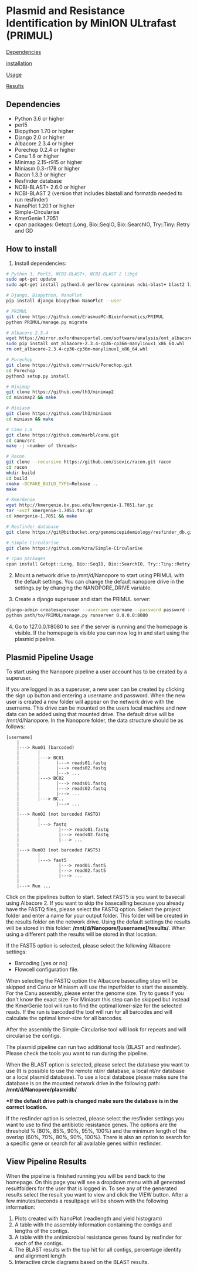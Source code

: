 # Plasmid and Resistance Identification by MinION ULtrafast (PRIMUL)

[Dependencies](#dependencies)

[installation](#installation)

[Usage](#usage)

[Results](#results)

## <a name="dependencies"></a>Dependencies

* Python 3.6 or higher
* perl5
* Biopython 1.70 or higher
* Django 2.0 or higher
* Albacore 2.3.4 or higher
* Porechop 0.2.4 or higher
* Canu 1.8 or higher
* Minimap 2.15-r915 or higher
* Miniasm 0.3-r178 or higher
* Racon 1.3.3 or higher
* Resfinder database
* NCBI-BLAST+ 2.6.0 or higher
* NCBI-BLAST 2 (version that includes blastall and formatdb needed to run resfinder)
* NanoPlot 1.20.1 or higher
* Simple-Circularise
* KmerGenie 1.7051
* cpan packages: Getopt::Long, Bio::SeqIO, Bio::SearchIO, Try::Tiny::Retry and GD

## <a name="installation"></a>How to install

1. Install dependencies:

```bash
# Python 3, Perl5, NCBI-BLAST+, NCBI-BLAST 2 libgd
sudo apt-get update
sudo apt-get install python3.6 perlbrew cpanminus ncbi-blast+ blast2 libgd-dev cmake

# Django, Biopython, NanoPlot
pip install django biopython NanoPlot --user

# PRIMUL
git clone https://github.com/ErasmusMC-Bioinformatics/PRIMUL
python PRIMUL/manage.py migrate

# Albacore 2.3.4
wget https://mirror.oxfordnanoportal.com/software/analysis/ont_albacore-2.3.4-cp36-cp36m-manylinux1_x86_64.whl
sudo pip install ont_albacore-2.3.4-cp36-cp36m-manylinux1_x86_64.whl
rm ont_albacore-2.3.4-cp36-cp36m-manylinux1_x86_64.whl

# Porechop
git clone https://github.com/rrwick/Porechop.git
cd Porechop
python3 setup.py install

# Minimap
git clone https://github.com/lh3/minimap2
cd minimap2 && make

# Miniasm
git clone https://github.com/lh3/miniasm
cd miniasm && make

# Canu 1.8
git clone https://github.com/marbl/canu.git
cd canu/src
make -j <number of threads>

# Racon
git clone --recursive https://github.com/isovic/racon.git racon
cd racon
mkdir build
cd build
cmake -DCMAKE_BUILD_TYPE=Release ..
make

# KmerGenie
wget http://kmergenie.bx.psu.edu/kmergenie-1.7051.tar.gz
tar -xvzf kmergenie-1.7051.tar.gz
cd kmergenie-1.7051 && make

# Resfinder database
git clone https://git@bitbucket.org/genomicepidemiology/resfinder_db.git

# Simple Circularise
git clone https://github.com/Kzra/Simple-Circularise

# cpan packages
cpan install Getopt::Long, Bio::SeqIO, Bio::SearchIO, Try::Tiny::Retry and GD
```

2. Mount a network drive to /mnt/d/Nanopore to start using PRIMUL with the default settings. You can change the default nanopore drive in the settings.py by changing the NANOPORE_DRIVE variable.

3. Create a django superuser and start the PRIMUL server:

```bash
django-admin createsuperuser --username username --password password --database path/to/PRIMUL/db.sqlite3
python path/to/PRIMUL/manage.py runserver 0.0.0.0:8080
```

4. Go to 127.0.0.1:8080 to see if the server is running and the homepage is visible. If the homepage is visible you can now log in and start using the plasmid pipeline.

## <a name="usage"></a>Plasmid Pipeline Usage

To start using the Nanopore pipeline a user account has to be created by a superuser.

If you are logged in as a superuser, a new user can be created by clicking the sign up button and entering a username and password. When the new user is created a new folder will appear on the network drive with the username. This drive can be mounted on the users local machine and new data can be added using that mounted drive.
The default drive will be /mnt/d/Nanopore. In the Nanopore folder, the data structure should be as follows:

```text
[username]
    |
    |---> Run01 (barcoded)
    |       |
    |       |---> BC01
    |       |      |---> reads01.fastq
    |       |      |---> reads02.fastq
    |       |      |---> ...
    |       |---> BC02
    |       |      |---> reads01.fastq
    |       |      |---> reads02.fastq
    |       |      |---> ...
    |       |---> BC..
    |              |---> ...
    |
    |---> Run02 (not barcoded FASTQ)
    |       |
    |       |---> fastq
    |               |---> reads01.fastq
    |               |---> reads02.fastq
    |               |---> ...
    |
    |---> Run03 (not barcoded FAST5)
    |       |
    |       |---> fast5
    |               |---> read01.fast5
    |               |---> read02.fast5
    |               |---> ...
    |
    |---> Run ...
```

Click on the pipelines button to start. Select FAST5 is you want to basecall using Albacore 2. If you want to skip the basecalling because you already have the FASTQ files, please select the FASTQ option. Select the project folder and enter a name for your output folder. This folder will be created in the results folder on the network drive. Using the default settings the results will be stored in this folder: <b>/mnt/d/Nanopore/[username]/results/</b>. When using a different path the results will be stored in that location.

If the FAST5 option is selected, please select the following Albacore settings:

* Barcoding [yes or no]
* Flowcell configuration file.

When selecting the FASTQ option the Albacore basecalling step will be skipped and Canu or Miniasm will use the inputfolder to start the assembly. For the Canu assembly, please enter the genome size. Try to guess if you don't know the exact size. For Miniasm this step can be skipped but instead the KmerGenie tool will run to find the optimal kmer-size for the selected reads. If the run is barcoded the tool will run for all barcodes and will calculate the optimal kmer-size for all barcodes.

After the assembly the Simple-Circularise tool will look for repeats and will circularise the contigs.

The plasmid pipeline can run two additional tools (BLAST and resfinder). Please check the tools you want to run during the pipeline.

When the BLAST option is selected, please select the database you want to use (It is possible to use the remote nt/nr database, a local nt/nr database or a local plasmid database). To use a local database please make sure the database is on the mounted network drive in the following path: <b>/mnt/d/Nanopore/plasmidb/</b>

<b>*If the default drive path is changed make sure the database is in the correct location.</b>

If the resfinder option is selected, please select the resfinder settings you want to use to find the antibiotic resistance genes.
The options are the threshold % (80%, 85%, 90%, 95%, 100%) and the minimum length of the overlap (60%, 70%, 80%, 90%, 100%).
There is also an option to search for a specific gene or search for all available genes within resfinder.

## <a name="results"></a>View Pipeline Results
When the pipeline is finished running you will be send back to the homepage. On this page you will see a dropdown menu with all generated resultfolders for the user that is logged in. To see any of the generated results select the result you want to view and click the VIEW button. After a few minutes/seconds a resultpage will be shown with the following information:

1. Plots created with NanoPlot (readlength and yield histogram)
2. A table with the assembly information containing the contigs and lengths of the contigs.
3. A table with the antimicrobial resistance genes found by resfinder for each of the contigs.
4. The BLAST results with the top hit for all contigs, percentage identity and alignment length
5. Interactive circle diagrams based on the BLAST results.
